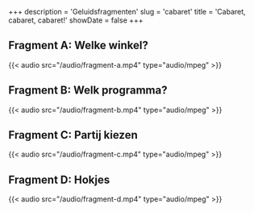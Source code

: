 +++
description = 'Geluidsfragmenten'
slug = 'cabaret'
title = 'Cabaret, cabaret, cabaret!'
showDate = false
+++

## Fragment A: Welke winkel?
{{< audio src="/audio/fragment-a.mp4" type="audio/mpeg" >}}

## Fragment B: Welk programma?
{{< audio src="/audio/fragment-b.mp4" type="audio/mpeg" >}}

## Fragment C: Partij kiezen
{{< audio src="/audio/fragment-c.mp4" type="audio/mpeg" >}}

## Fragment D: Hokjes
{{< audio src="/audio/fragment-d.mp4" type="audio/mpeg" >}}

